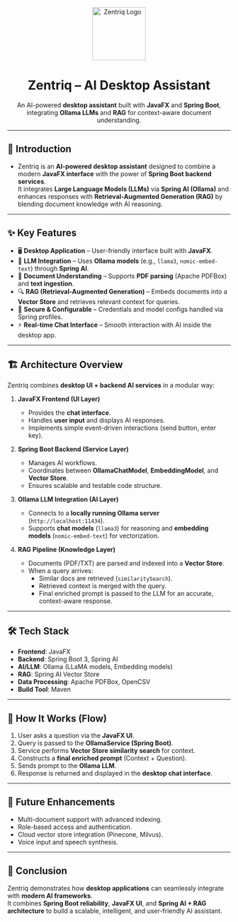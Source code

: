 <p align="center">
  <img src="assets/logo.png" alt="Zentriq Logo" width="120" height="120">
</p>

<h1 align="center">Zentriq – AI Desktop Assistant</h1>

<p align="center">
  An AI-powered <b>desktop assistant</b> built with <b>JavaFX</b> and <b>Spring Boot</b>,  
  integrating <b>Ollama LLMs</b> and <b>RAG</b> for context-aware document understanding.
</p>

---

## 🚀 Introduction  

- Zentriq is an **AI-powered desktop assistant** designed to combine a modern **JavaFX interface** with the power of **Spring Boot backend services**.  
It integrates **Large Language Models (LLMs)** via **Spring AI (Ollama)** and enhances responses with **Retrieval-Augmented Generation (RAG)** by blending document knowledge with AI reasoning.
---

## ✨ Key Features
- 🖥️ **Desktop Application** – User-friendly interface built with **JavaFX**.  
- 🤖 **LLM Integration** – Uses **Ollama models** (e.g., `llama3`, `nomic-embed-text`) through **Spring AI**.  
- 📄 **Document Understanding** – Supports **PDF parsing** (Apache PDFBox) and **text ingestion**.  
- 🔍 **RAG (Retrieval-Augmented Generation)** – Embeds documents into a **Vector Store** and retrieves relevant context for queries.  
- 🔐 **Secure & Configurable** – Credentials and model configs handled via Spring profiles.  
- ⚡ **Real-time Chat Interface** – Smooth interaction with AI inside the desktop app.  

---

## 🏗️ Architecture Overview

Zentriq combines **desktop UI + backend AI services** in a modular way:

1. **JavaFX Frontend (UI Layer)**  
   - Provides the **chat interface**.  
   - Handles **user input** and displays AI responses.  
   - Implements simple event-driven interactions (send button, enter key).  

2. **Spring Boot Backend (Service Layer)**  
   - Manages AI workflows.  
   - Coordinates between **OllamaChatModel**, **EmbeddingModel**, and **Vector Store**.  
   - Ensures scalable and testable code structure.  

3. **Ollama LLM Integration (AI Layer)**  
   - Connects to a **locally running Ollama server** (`http://localhost:11434`).  
   - Supports **chat models** (`llama3`) for reasoning and **embedding models** (`nomic-embed-text`) for vectorization.  

4. **RAG Pipeline (Knowledge Layer)**  
   - Documents (PDF/TXT) are parsed and indexed into a **Vector Store**.  
   - When a query arrives:  
     - Similar docs are retrieved (`similaritySearch`).  
     - Retrieved context is merged with the query.  
     - Final enriched prompt is passed to the LLM for an accurate, context-aware response.  

---

## 🛠️ Tech Stack

- **Frontend**: JavaFX  
- **Backend**: Spring Boot 3, Spring AI  
- **AI/LLM**: Ollama (LLaMA models, Embedding models)  
- **RAG**: Spring AI Vector Store  
- **Data Processing**: Apache PDFBox, OpenCSV  
- **Build Tool**: Maven  

---

## 🚀 How It Works (Flow)

1. User asks a question via the **JavaFX UI**.  
2. Query is passed to the **OllamaService (Spring Boot)**.  
3. Service performs **Vector Store similarity search** for context.  
4. Constructs a **final enriched prompt** (Context + Question).  
5. Sends prompt to the **Ollama LLM**.  
6. Response is returned and displayed in the **desktop chat interface**.  

---

## 🔮 Future Enhancements
- Multi-document support with advanced indexing.  
- Role-based access and authentication.  
- Cloud vector store integration (Pinecone, Milvus).  
- Voice input and speech synthesis.  

---

## 📌 Conclusion
Zentriq demonstrates how **desktop applications** can seamlessly integrate with **modern AI frameworks**.  
It combines **Spring Boot reliability**, **JavaFX UI**, and **Spring AI + RAG architecture** to build a scalable, intelligent, and user-friendly AI assistant.
